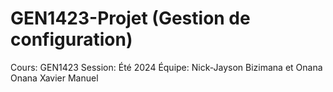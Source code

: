 # GEN1423-Projet (Gestion de configuration)

Cours: GEN1423
Session: Été 2024
Équipe: Nick-Jayson Bizimana et Onana Onana Xavier Manuel

